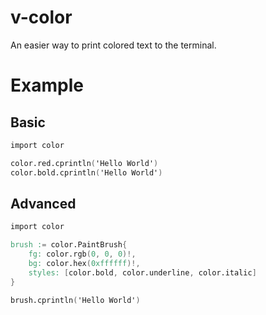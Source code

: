 # v-color

An easier way to print colored text to the terminal.

# Example

## Basic

```v
import color

color.red.cprintln('Hello World')
color.bold.cprintln('Hello World')
```

## Advanced

```v
import color

brush := color.PaintBrush{
    fg: color.rgb(0, 0, 0)!,
    bg: color.hex(0xffffff)!,
    styles: [color.bold, color.underline, color.italic]
}

brush.cprintln('Hello World')
```
